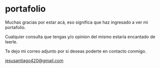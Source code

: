 # portafolio

Muchas gracias por estar acá, eso significa que haz ingresado a ver mi portafolio. 

Cualquier consulta que tengas  y/o opinion del mismo  estaría encantado de leerle. 

Te dejo mi correo  adjunto por si deseas poderte en contacto conmigo.

jesusantiago420@gmail.com

